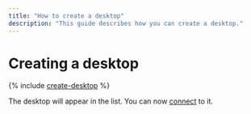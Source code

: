 ```yaml
---
title: "How to create a desktop"
description: "This guide describes how you can create a desktop."
---
```


# Creating a desktop

{% include [create-desktop](../../../_includes/cloud-desktop/create-desktop.md) %}

The desktop will appear in the list. You can now [connect](connect.md) to it.

